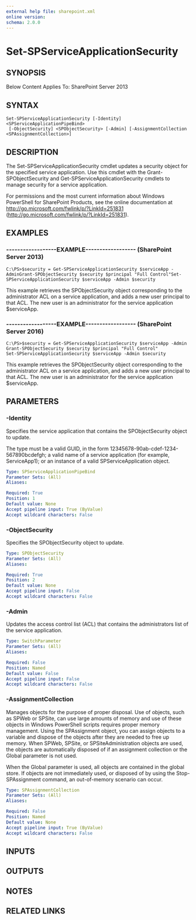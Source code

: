 ```yaml
---
external help file: sharepoint.xml
online version: 
schema: 2.0.0
---
```


# Set-SPServiceApplicationSecurity

## SYNOPSIS
Below Content Applies To: SharePoint Server 2013

## SYNTAX

```
Set-SPServiceApplicationSecurity [-Identity] <SPServiceApplicationPipeBind>
 [-ObjectSecurity] <SPObjectSecurity> [-Admin] [-AssignmentCollection <SPAssignmentCollection>]
```

## DESCRIPTION
The Set-SPServiceApplicationSecurity cmdlet updates a security object for the specified service application.
Use this cmdlet with the Grant-SPObjectSecurity and Get-SPServiceApplicationSecurity cmdlets to manage security for a service application.

For permissions and the most current information about Windows PowerShell for SharePoint Products, see the online documentation at http://go.microsoft.com/fwlink/p/?LinkId=251831 (http://go.microsoft.com/fwlink/p/?LinkId=251831).

## EXAMPLES

### ------------------EXAMPLE------------------ (SharePoint Server 2013)
```
C:\PS>$security = Get-SPServiceApplicationSecurity $serviceApp -AdminGrant-SPObjectSecurity $security $principal "Full Control"Set-SPServiceApplicationSecurity $serviceApp -Admin $security
```

This example retrieves the SPObjectSecurity object corresponding to the administrator ACL on a service application, and adds a new user principal to that ACL.
The new user is an administrator for the service application $serviceApp.

### ------------------EXAMPLE------------------ (SharePoint Server 2016)
```
C:\PS>$security = Get-SPServiceApplicationSecurity $serviceApp -Admin
Grant-SPObjectSecurity $security $principal "Full Control"
Set-SPServiceApplicationSecurity $serviceApp -Admin $security
```

This example retrieves the SPObjectSecurity object corresponding to the administrator ACL on a service application, and adds a new user principal to that ACL.
The new user is an administrator for the service application $serviceApp.

## PARAMETERS

### -Identity
Specifies the service application that contains the SPObjectSecurity object to update.

The type must be a valid GUID, in the form 12345678-90ab-cdef-1234-567890bcdefgh; a valid name of a service application (for example, ServiceApp1); or an instance of a valid SPServiceApplication object.

```yaml
Type: SPServiceApplicationPipeBind
Parameter Sets: (All)
Aliases: 

Required: True
Position: 1
Default value: None
Accept pipeline input: True (ByValue)
Accept wildcard characters: False
```

### -ObjectSecurity
Specifies the SPObjectSecurity object to update.

```yaml
Type: SPObjectSecurity
Parameter Sets: (All)
Aliases: 

Required: True
Position: 2
Default value: None
Accept pipeline input: False
Accept wildcard characters: False
```

### -Admin
Updates the access control list (ACL) that contains the administrators list of the service application.

```yaml
Type: SwitchParameter
Parameter Sets: (All)
Aliases: 

Required: False
Position: Named
Default value: False
Accept pipeline input: False
Accept wildcard characters: False
```

### -AssignmentCollection
Manages objects for the purpose of proper disposal.
Use of objects, such as SPWeb or SPSite, can use large amounts of memory and use of these objects in Windows PowerShell scripts requires proper memory management.
Using the SPAssignment object, you can assign objects to a variable and dispose of the objects after they are needed to free up memory.
When SPWeb, SPSite, or SPSiteAdministration objects are used, the objects are automatically disposed of if an assignment collection or the Global parameter is not used.

When the Global parameter is used, all objects are contained in the global store.
If objects are not immediately used, or disposed of by using the Stop-SPAssignment command, an out-of-memory scenario can occur.

```yaml
Type: SPAssignmentCollection
Parameter Sets: (All)
Aliases: 

Required: False
Position: Named
Default value: None
Accept pipeline input: True (ByValue)
Accept wildcard characters: False
```

## INPUTS

## OUTPUTS

## NOTES

## RELATED LINKS

